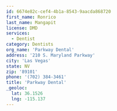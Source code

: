 ```yaml
---
id: 6674e82c-cef4-4b1a-8543-9aacda868720
first_name: Ronrico
last_name: Mangapit
license: DMD
services:
  - Dentist
category: Dentists
org_name: 'Parkway Dental'
address: '210 S. Maryland Parkway'
city: 'Las Vegas'
state: NV
zip: '89101'
phone: '(702) 384-3461'
title: 'Parkway Dental'
_geoloc:
  lat: 36.1526
  lng: -115.137
---
```


